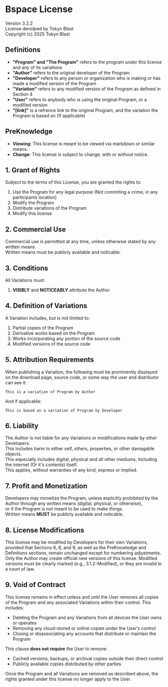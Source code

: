 # Bspace License
Version 3.2.2<br>
License devolped by Tokyn Blast<br>
Copyright (c) 2025 Tokyn Blast


## Definitions

- **"Program" and "The Program"** refers to the program under this license and any of its variations
- **"Author"** refers to the original developer of the Program
- **"Developer"** refers to any person or organization who is making or has made a modified version of the Program
- **"Variation"** refers to any modified version of the Program as defined in Section 4
- **"User"** refers to anybody who is using the original Program, or a modified version
- **"[link]"** is a refrence link to the original Program, and the variation the Program is based on (If applicable)


## PreKnowledge
- **Viewing**: This license is meant to be viewed via markdown or similar means.
- **Change**: This license is subject to change, with or without notice.


## 1. Grant of Rights

Subject to the terms of this License, you are granted the rights to:
1. Use the Program for any legal purpose (Not commiting a crime, in any participants location)
2. Modify the Program
3. Distribute variations of the Program
4. Modify this license


## 2. Commercial Use

Commercial use is permitted at any time, unless otherwsie stated by any written means.<br>
Written means must be publicly available and noticable.


## 3. Conditions

All Variations must:
1. **VISIBLY** and **NOTICEABLY** attribute the Author


## 4. Definition of Variations

A Variation includes, but is not limited to:
1. Partial copies of the Program
2. Derivative works based on the Program
3. Works incorporating any portion of the source code
4. Modified versions of the source code


## 5. Attribution Requirements

When publishing a Variation, the following must be prominently displayed on the download page, source code, or some way the user and distributor can see it:

```
This is a variation of Program by Author
```
And if applicable:

```
This is based on a variation of Program by Developer
```


## 6. Liability

The Author is not liable for any Variations or modifications made by other Developers.<br>
This includes harm to either self, others, properties, or other damagable objects.<br>
This especially includes digital, physical and all other mediums, Including the internet (Or it's contents) itself.<br>
This applies, without warranties of any kind, express or implied.<br>


## 7. Profit and Monetization

Developers may monetize the Program, unless explicitly prohibited by the Author through any written means (digital, physical, or otherwise),<br>
or if the Program is not meant to be used to make things.<br>
Written means **MUST** be publicly available and noticable.


## 8. License Modifications

This license may be modified by Developers for their own Variations, provided that Sections 6, 8, and 9, as well as the PreKnowledge and Definitions sections, remain unchanged except for numbering adjustments.<br>
Only the Author may create official new versions of this license. Modified versions must be clearly marked (e.g., 3.1.2-Modified), or they are invalid in a court of law.


## 9. Void of Contract  

This license remains in effect unless and until the User removes all copies of the Program and any associated Variations within their control. This includes:  

- Deleting the Program and any Variations from all devices the User owns or operates  
- Removing any cloud-stored or online copies under the User’s control  
- Closing or disassociating any accounts that distribute or maintain the Program  

This clause **does not require** the User to remove:  

- Cached versions, backups, or archival copies outside their direct control  
- Publicly available copies distributed by other parties  

Once the Program and all Variations are removed as described above, the rights granted under this license no longer apply to the User.  
